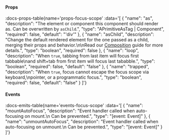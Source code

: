 <!-- This file was automatic generated. Do not edit it manually -->

#### Props
:docs-props-table{name='props-focus-scope' :data='[
  {
    "name": "as",
    "description": "The element or component this component should render as. Can be overwritten by `asChild`.",
    "type": "APrimitiveAsTag | Component",
    "required": false,
    "default": "\'div\'"
  },
  {
    "name": "asChild",
    "description": "Change the default rendered element for the one passed as a child, merging their props and behavior.\\n\\nRead our [Composition](https://akar.vinicunca.dev/core/guides/composition) guide for more details.",
    "type": "boolean",
    "required": false
  },
  {
    "name": "loop",
    "description": "When `true`, tabbing from last item will focus first tabbable\\nand shift+tab from first item will focus last tababble.",
    "type": "boolean",
    "required": false,
    "default": "false"
  },
  {
    "name": "trapped",
    "description": "When `true`, focus cannot escape the focus scope via keyboard,\\npointer, or a programmatic focus.",
    "type": "boolean",
    "required": false,
    "default": "false"
  }
]'} 

#### Events

:docs-emits-table{name='events-focus-scope' :data='[
  {
    "name": "mountAutoFocus",
    "description": "Event handler called when auto-focusing on mount.\\n    Can be prevented.",
    "type": "[event: Event]"
  },
  {
    "name": "unmountAutoFocus",
    "description": "Event handler called when auto-focusing on unmount.\\n    Can be prevented.",
    "type": "[event: Event]"
  }
]'} 
